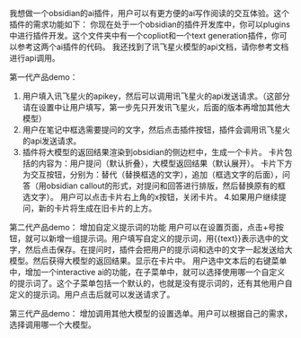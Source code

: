 我想做一个obsidian的ai插件，用户可以有更方便的ai写作阅读的交互体验。这个插件的需求功能如下：
你现在处于一个obsidian的插件开发库中，你可以plugins中进行插件开发。这个文件夹中有一个copliot和一个text generation插件，你可以参考这两个ai插件的代码。
我还找到了讯飞星火模型的api文档，请你参考文档进行api调用。

第一代产品demo：
1. 用户填入讯飞星火的apikey，然后可以调用讯飞星火的api发送请求。（这部分请在设置中让用户填写，第一步先只开发讯飞星火，后面的版本再增加其他大模型）
2. 用户在笔记中框选需要提问的文字，然后点击插件按钮，插件会调用讯飞星火的api发送请求。
3. 插件将大模型的返回结果渲染到obsidian的侧边栏中，生成一个卡片。
卡片包括的内容为：用户提问（默认折叠），大模型返回结果（默认展开）。
卡片下方为交互按钮，分别为：替代（替换框选的文字），追加（框选文字的后面），问答（用obsidian callout的形式，对提问和回答进行排版，然后替换原有的框选文字）。
用户可以点击卡片右上角的x按钮，关闭卡片。
4.如果用户继续提问，新的卡片将生成在旧卡片的上方。


第二代产品demo：
增加自定义提示词的功能
用户可以在设置页面，点击+号按钮，就可以新增一组提示词。用户填写自定义的提示词，用{{text}}表示选中的文字，然后点击保存。在提问时，插件会把用户的提示词和选中的文字一起发送给大模型。然后获得大模型的返回结果。显示在卡片中。
用户选中文本后的右键菜单中，增加一个interactive ai的功能，在子菜单中，就可以选择使用哪一个自定义的提示词了。这个子菜单包括一个默认的，也就是没有提示词的，还有其他用户自定义的提示词。用户点击后就可以发送请求了。

第三代产品demo：
增加调用其他大模型的设置选单。用户可以根据自己的需求，选择调用哪一个大模型。

